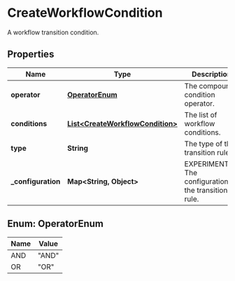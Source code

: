 

# CreateWorkflowCondition

A workflow transition condition.

## Properties

| Name | Type | Description | Notes |
|------------ | ------------- | ------------- | -------------|
|**operator** | [**OperatorEnum**](#OperatorEnum) | The compound condition operator. |  [optional] |
|**conditions** | [**List&lt;CreateWorkflowCondition&gt;**](CreateWorkflowCondition.md) | The list of workflow conditions. |  [optional] |
|**type** | **String** | The type of the transition rule. |  [optional] |
|**_configuration** | **Map&lt;String, Object&gt;** | EXPERIMENTAL. The configuration of the transition rule. |  [optional] |



## Enum: OperatorEnum

| Name | Value |
|---- | -----|
| AND | &quot;AND&quot; |
| OR | &quot;OR&quot; |



